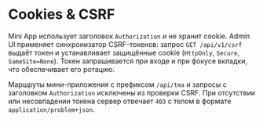 <!-- Назначение файла: описание флагов cookie и схемы защиты от CSRF. -->

# Cookies & CSRF

Mini App использует заголовок `Authorization` и не хранит cookie. Admin UI применяет синхронизатор CSRF-токенов: запрос `GET /api/v1/csrf` выдаёт токен и устанавливает защищённые cookie (`HttpOnly`, `Secure`, `SameSite=None`). Токен запрашивается при входе и при фокусе вкладки, что обеспечивает его ротацию.

Маршруты мини-приложения с префиксом `/api/tma` и запросы с заголовком `Authorization` исключены из проверки CSRF. При отсутствии или несовпадении токена сервер отвечает `403` с телом в формате `application/problem+json`.
